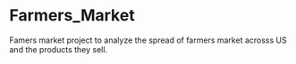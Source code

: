 # Farmers_Market

Famers market project to analyze the spread of farmers market acrosss US and the products they sell.